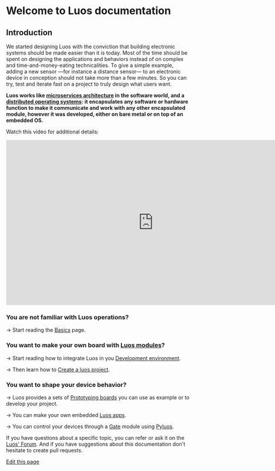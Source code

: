 # Welcome to Luos documentation

## Introduction

We started designing Luos with the conviction that building electronic systems should be made easier than it is today. Most of the time should be spent on designing the applications and behaviors instead of on complex and time-and-money-eating technicalities. To give a simple example, adding a new sensor &mdash;for instance a distance sensor&mdash; to an electronic device in conception should not take more than a few minutes. So you can try, test and iterate fast on a project to truly design what users want.

**Luos works like <a href="https://en.wikipedia.org/wiki/Microservices" target="_blank">microservices architecture</a> in the software world, and a <a href="https://en.wikipedia.org/wiki/Distributed_operating_system" target="_blank">distributed operating systems</a>: it encapsulates any software or hardware function to make it communicate and work with any other encapsulated module, however it was developed, either on bare metal or on top of an embedded OS.**

Watch this video for additional details:

<iframe width="800" height="450" src="https://www.youtube.com/embed/xQe3z0M_FE8?feature=oembed" frameborder="0" allow="accelerometer; autoplay; encrypted-media; gyroscope; picture-in-picture" allowfullscreen></iframe><br />

### You are not familiar with Luos operations?

&#8594; Start reading the [Basics](/pages/overview/general-basics.md) page.

### You want to make your own board with [Luos modules](/pages/low/modules/create-modules.md)?

&#8594; Start reading how to integrate Luos in you [Development environment](/pages/low/dev-env.md).

&#8594; Then learn how to [Create a luos project](/pages/low/modules/create-project.md).

### You want to shape your device behavior?

&#8594; Luos provides a sets of [Prototyping boards](/pages/prototyping_boards/boards-list.md) you can use as example or to develop your project.

&#8594; You can make your own embedded [Luos apps](/pages/low/modules/create-modules.md).

&#8594; You can control your devices through a [Gate](/pages/high/modules_list/gate.md) module using [Pyluos](/pages/high/pyluos.md).

 If you have questions about a specific topic, you can refer or ask it on the <a href="https://community.luos.io" target="_blank">Luos' Forum</a>. And if you have suggestions about this documentation don't hesitate to create pull requests.

<div class="cust_edit_page"><a href="https://{{gh_path}}/index.md">Edit this page</a></div>
